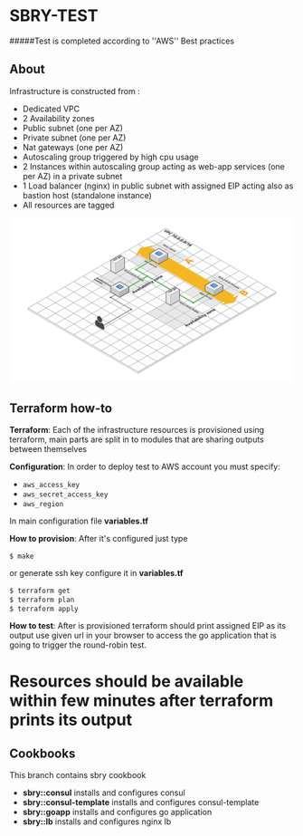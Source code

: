 
SBRY-TEST
=============

#####Test is completed according to ''AWS'' Best practices

About
-------------------------------
Infrastructure is constructed from :
- Dedicated VPC
- 2 Availability zones
- Public subnet (one per AZ)
- Private subnet (one per AZ)
- Nat gateways (one per AZ)
- Autoscaling group triggered by high cpu usage 
- 2 Instances within autoscaling group acting as web-app services (one per AZ) in a private subnet
- 1 Load balancer (nginx) in public subnet with assigned EIP acting also as bastion host (standalone instance)
- All resources are tagged 

![diagram](https://raw.githubusercontent.com/jszalkowski/sbry-test/master/cloud.png)

Terraform how-to
-------------------------------

**Terraform**: Each of the infrastructure resources is provisioned using terraform, main parts are split in to modules that are sharing outputs between themselves

**Configuration**: 
In order to deploy test to AWS account you must specify: 
- `aws_access_key`
- `aws_secret_access_key` 
- `aws_region`

In main configuration file **variables.tf**

**How to provision**: 
After it's configured just type 
```
$ make
```
or
generate ssh key configure it in **variables.tf**
```
$ terraform get
$ terraform plan 
$ terraform apply 
```

**How to test**: 
After is provisioned terraform should print assigned EIP as its output
use given url in your browser to access the go application that is going to trigger the round-robin test.

Resources should be available within few minutes after terraform prints its output
=======
Cookbooks 
--------------

This branch contains sbry cookbook

- **sbry::consul** installs and configures consul
- **sbry::consul-template** installs and configures consul-template 
- **sbry::goapp** installs and configures go application
- **sbry::lb** installs and configures nginx lb


